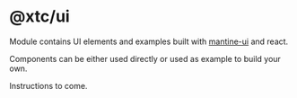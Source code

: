 # @xtc/ui

Module contains UI elements and examples built with [mantine-ui](https://mantine.dev/) and react.

Components can be either used directly or used as example to build your own.

Instructions to come.
